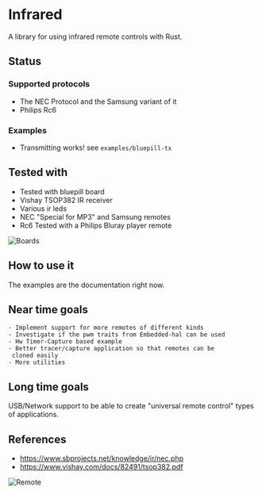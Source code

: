 # Infrared
A library for using infrared remote controls with Rust.

## Status

### Supported protocols
 - The NEC Protocol and the Samsung variant of it
 - Philips Rc6

### Examples
 - Transmitting works! see ``examples/bluepill-tx``
  
## Tested with
  - Tested with bluepill board
  - Vishay TSOP382 IR receiver
  - Various ir leds
  - NEC "Special for MP3" and Samsung remotes
  - Rc6 Tested with a Philips Bluray player remote


![Boards](http://jott.se/wp-content/uploads/2019/09/txrx_setup.jpg)


## How to use it
The examples are the documentation right now.

## Near time goals
    - Implement support for more remotes of different kinds
    - Investigate if the pwm traits from Embedded-hal can be used
    - Hw Timer-Capture based example
    - Better tracer/capture application so that remotes can be
     cloned easily
    - More utilities
    
## Long time goals
USB/Network support to be able to create "universal remote control" types of applications.
    
## References

 * https://www.sbprojects.net/knowledge/ir/nec.php
 * https://www.vishay.com/docs/82491/tsop382.pdf

![Remote](http://jott.se/wp-content/uploads/2019/09/remote_small.jpg)
    


